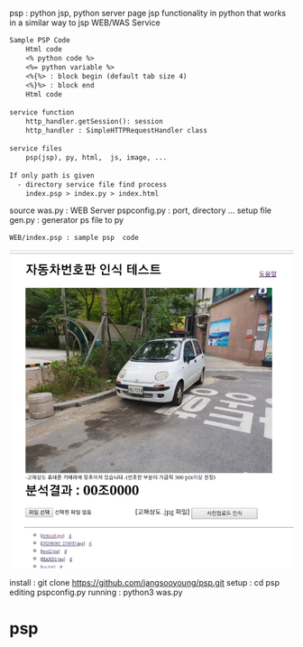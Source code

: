 psp : python jsp, python server page 
	jsp functionality in python that works in a similar way to jsp
	WEB/WAS Service 

	Sample PSP Code
		Html code 
		<% python code %>
		<%= python variable %>
		<%{%> : block begin (default tab size 4)
		<%}%> : block end 
		Html code 

	service function
		http_handler.getSession(): session 
		http_handler : SimpleHTTPRequestHandler class

	service files
		psp(jsp), py, html,  js, image, ...

	If only path is given 
      - directory service file find process
		index.psp > index.py > index.html
source
	was.py : WEB Server 
	pspconfig.py : port, directory ... setup file
	gen.py : generator ps file to py 

	WEB/index.psp : sample psp  code
![index.jsp](./WEB/car/s.jpg)

install : git clone https://github.com/jangsooyoung/psp.git
setup   : cd psp
          editing pspconfig.py 
running : python3 was.py 

# psp
